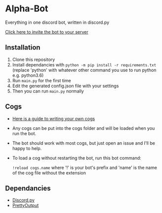 # Alpha-Bot
Everything in one discord bot, written in discord.py

[Click here to invite the bot to your server](https://discordapp.com/oauth2/authorize?client_id=331841835733614603&scope=bot&permissions=201354247)

## Installation

1. Clone this repository
2. Install dependancies with `python -m pip install -r requirements.txt`
(replace 'python' with whatever other command you use to run python e.g. python3.6)
3. Run `main.py` for the first time
4. Edit the generated config.json file with your settings
5. Then you can run `main.py` normally

## Cogs

- [Here is a guide to writing your own cogs](https://twentysix26.github.io/Red-Docs/red_guide_make_cog/)
- Any cogs can be put into the cogs folder and will be loaded when you run the bot.
- The bot should work with most cogs, but just open an issue and I'll be happy to help.
- To load a cog without restarting the bot, run this bot command:

  `!reload cogs.name` where '!' is your bot's prefix and 'name' is the name of the cog file without the extension

## Dependancies

- [Discord.py](https://github.com/Rapptz/discord.py)
- [PrettyOutput](https://github.com/Aareon/prettyoutput)

